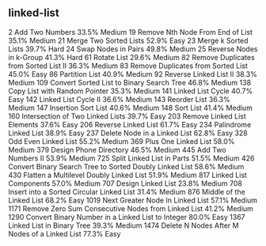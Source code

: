 linked-list
---
2	Add Two Numbers	33.5%	Medium
19	Remove Nth Node From End of List	35.1%	Medium
21	Merge Two Sorted Lists	52.9%	Easy
23	Merge k Sorted Lists	39.7%	Hard
24	Swap Nodes in Pairs	49.8%	Medium
25	Reverse Nodes in k-Group	41.3%	Hard
61	Rotate List	29.6%	Medium
82	Remove Duplicates from Sorted List II	36.3%	Medium
83	Remove Duplicates from Sorted List	45.0%	Easy
86	Partition List	40.9%	Medium
92	Reverse Linked List II	38.3%	Medium
109	Convert Sorted List to Binary Search Tree	46.8%	Medium
138	Copy List with Random Pointer	35.3%	Medium
141	Linked List Cycle	40.7%	Easy
142	Linked List Cycle II	36.6%	Medium
143	Reorder List	36.3%	Medium
147	Insertion Sort List	40.6%	Medium
148	Sort List	41.4%	Medium
160	Intersection of Two Linked Lists	39.7%	Easy
203	Remove Linked List Elements	37.6%	Easy
206	Reverse Linked List	61.7%	Easy
234	Palindrome Linked List	38.9%	Easy
237	Delete Node in a Linked List	62.8%	Easy
328	Odd Even Linked List	55.2%	Medium
369	Plus One Linked List	58.0%	Medium
379	Design Phone Directory	46.5%	Medium
445	Add Two Numbers II	53.9%	Medium
725	Split Linked List in Parts	51.5%	Medium
426	Convert Binary Search Tree to Sorted Doubly Linked List	58.6%	Medium
430	Flatten a Multilevel Doubly Linked List	51.9%	Medium
817	Linked List Components	57.0%	Medium
707	Design Linked List	23.8%	Medium
708	Insert into a Sorted Circular Linked List	31.4%	Medium
876	Middle of the Linked List	68.2%	Easy
1019	Next Greater Node In Linked List	57.1%	Medium
1171	Remove Zero Sum Consecutive Nodes from Linked List	41.2%	Medium
1290	Convert Binary Number in a Linked List to Integer	80.0%	Easy
1367	Linked List in Binary Tree	39.3%	Medium
1474	Delete N Nodes After M Nodes of a Linked List	77.3%	Easy